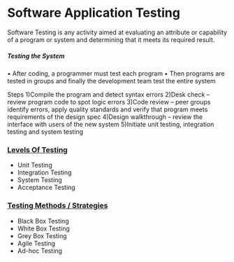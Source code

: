# Software Application Testing

Software Testing is any activity aimed at evaluating an attribute or capability of a program or system and determining that it meets its required result.

##### Testing the System
• After coding, a programmer must test each program
• Then programs are tested in groups and finally the development team test the entire system

Steps
1)Compile the program and detect syntax errors
2)Desk check – review program code to spot logic errors
3)Code review – peer groups identify errors, apply quality standards and verify that program meets requirements of the design spec
4)Design walkthrough – review the interface with users of the new system
5)Initiate unit testing, integration testing and system testing



### [Levels Of Testing](level.md)

- Unit Testing
- Integration Testing
- System Testing
- Acceptance Testing

### [Testing Methods / Strategies](tm.md)

- Black Box Testing
- White Box Testing
- Grey Box Testing
- Agile Testing
- Ad-hoc Testing


